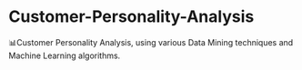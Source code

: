 # Customer-Personality-Analysis
📊Customer Personality Analysis, using various Data Mining techniques and Machine Learning algorithms.
